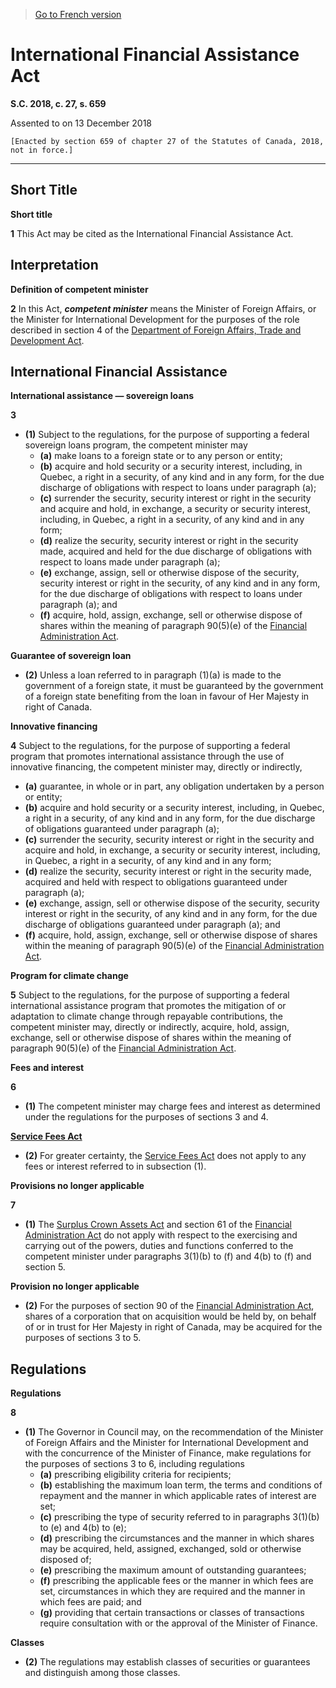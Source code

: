 > [Go to French version](/fr/Lois/Lois%20du%20Canada/2018/ch.%2027,%20s.%20659.md)

# International Financial Assistance Act

**S.C. 2018, c. 27, s. 659**


Assented to on 13 December 2018

```
[Enacted by section 659 of chapter 27 of the Statutes of Canada, 2018, not in force.]
```
----------










## Short Title



**Short title**

**1** This Act may be cited as the International Financial Assistance Act.




## Interpretation



**Definition of competent minister**

**2** In this Act, ***competent minister*** means the Minister of Foreign Affairs, or the Minister for International Development for the purposes of the role described in section 4 of the [Department of Foreign Affairs, Trade and Development Act](/en/Acts/Statutes%20of%20Canada/2013/c.%2033,%20s.%20174.md).




## International Financial Assistance



**International assistance — sovereign loans**

**3** 

- **(1)** Subject to the regulations, for the purpose of supporting a federal sovereign loans program, the competent minister may
	- **(a)** make loans to a foreign state or to any person or entity;
	- **(b)** acquire and hold security or a security interest, including, in Quebec, a right in a security, of any kind and in any form, for the due discharge of obligations with respect to loans under paragraph (a);
	- **(c)** surrender the security, security interest or right in the security and acquire and hold, in exchange, a security or security interest, including, in Quebec, a right in a security, of any kind and in any form;
	- **(d)** realize the security, security interest or right in the security made, acquired and held for the due discharge of obligations with respect to loans made under paragraph (a);
	- **(e)** exchange, assign, sell or otherwise dispose of the security, security interest or right in the security, of any kind and in any form, for the due discharge of obligations with respect to loans under paragraph (a); and
	- **(f)** acquire, hold, assign, exchange, sell or otherwise dispose of shares within the meaning of paragraph 90(5)(e) of the [Financial Administration Act](/en/Acts/Revised%20Statutes%20of%20Canada/F/F-11.md).

**Guarantee of sovereign loan**

- **(2)** Unless a loan referred to in paragraph (1)(a) is made to the government of a foreign state, it must be guaranteed by the government of a foreign state benefiting from the loan in favour of Her Majesty in right of Canada.




**Innovative financing**

**4** Subject to the regulations, for the purpose of supporting a federal program that promotes international assistance through the use of innovative financing, the competent minister may, directly or indirectly,
- **(a)** guarantee, in whole or in part, any obligation undertaken by a person or entity;
- **(b)** acquire and hold security or a security interest, including, in Quebec, a right in a security, of any kind and in any form, for the due discharge of obligations guaranteed under paragraph (a);
- **(c)** surrender the security, security interest or right in the security and acquire and hold, in exchange, a security or security interest, including, in Quebec, a right in a security, of any kind and in any form;
- **(d)** realize the security, security interest or right in the security made, acquired and held with respect to obligations guaranteed under paragraph (a);
- **(e)** exchange, assign, sell or otherwise dispose of the security, security interest or right in the security, of any kind and in any form, for the due discharge of obligations guaranteed under paragraph (a); and
- **(f)** acquire, hold, assign, exchange, sell or otherwise dispose of shares within the meaning of paragraph 90(5)(e) of the [Financial Administration Act](/en/Acts/Revised%20Statutes%20of%20Canada/F/F-11.md).




**Program for climate change**

**5** Subject to the regulations, for the purpose of supporting a federal international assistance program that promotes the mitigation of or adaptation to climate change through repayable contributions, the competent minister may, directly or indirectly, acquire, hold, assign, exchange, sell or otherwise dispose of shares within the meaning of paragraph 90(5)(e) of the [Financial Administration Act](/en/Acts/Revised%20Statutes%20of%20Canada/F/F-11.md).




**Fees and interest**

**6** 

- **(1)** The competent minister may charge fees and interest as determined under the regulations for the purposes of sections 3 and 4.

**[Service Fees Act](/en/Acts/Statutes%20of%20Canada/2017/c.%2020,%20s.%20451.md)**

- **(2)** For greater certainty, the [Service Fees Act](/en/Acts/Statutes%20of%20Canada/2017/c.%2020,%20s.%20451.md) does not apply to any fees or interest referred to in subsection (1).




**Provisions no longer applicable**

**7** 

- **(1)** The [Surplus Crown Assets Act](/en/Acts/Revised%20Statutes%20of%20Canada/S/S-27.md) and section 61 of the [Financial Administration Act](/en/Acts/Revised%20Statutes%20of%20Canada/F/F-11.md) do not apply with respect to the exercising and carrying out of the powers, duties and functions conferred to the competent minister under paragraphs 3(1)(b) to (f) and 4(b) to (f) and section 5.

**Provision no longer applicable**

- **(2)** For the purposes of section 90 of the [Financial Administration Act](/en/Acts/Revised%20Statutes%20of%20Canada/F/F-11.md), shares of a corporation that on acquisition would be held by, on behalf of or in trust for Her Majesty in right of Canada, may be acquired for the purposes of sections 3 to 5.




## Regulations



**Regulations**

**8** 

- **(1)** The Governor in Council may, on the recommendation of the Minister of Foreign Affairs and the Minister for International Development and with the concurrence of the Minister of Finance, make regulations for the purposes of sections 3 to 6, including regulations
	- **(a)** prescribing eligibility criteria for recipients;
	- **(b)** establishing the maximum loan term, the terms and conditions of repayment and the manner in which applicable rates of interest are set;
	- **(c)** prescribing the type of security referred to in paragraphs 3(1)(b) to (e) and 4(b) to (e);
	- **(d)** prescribing the circumstances and the manner in which shares may be acquired, held, assigned, exchanged, sold or otherwise disposed of;
	- **(e)** prescribing the maximum amount of outstanding guarantees;
	- **(f)** prescribing the applicable fees or the manner in which fees are set, circumstances in which they are required and the manner in which fees are paid; and
	- **(g)** providing that certain transactions or classes of transactions require consultation with or the approval of the Minister of Finance.

**Classes**

- **(2)** The regulations may establish classes of securities or guarantees and distinguish among those classes.


